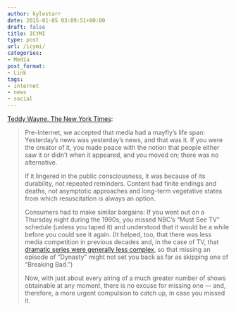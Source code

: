 ```yaml
---
author: kylestarr
date: 2015-01-05 03:09:51+00:00
draft: false
title: ICYMI
type: post
url: /icymi/
categories:
- Media
post_format:
- Link
tags:
- internet
- news
- social
---
```


[Teddy Wayne, The New York Times](http://mobile.nytimes.com/2015/01/04/style/the-unending-anxiety-of-an-icymi-world.html):


<blockquote>Pre-Internet, we accepted that media had a mayfly’s life span: Yesterday’s news was yesterday’s news, and that was it. If you were the creator of it, you made peace with the notion that people either saw it or didn’t when it appeared, and you moved on; there was no alternative.

If it lingered in the public consciousness, it was because of its durability, not repeated reminders. Content had finite endings and deaths, not asymptotic approaches and long-term vegetative states from which resuscitation is always an option.

Consumers had to make similar bargains: If you went out on a Thursday night during the 1990s, you missed NBC’s “Must See TV” schedule (unless you taped it) and understood that it would be a while before you could see it again. (It helped, too, that there was less media competition in previous decades and, in the case of TV, that [dramatic series were generally less complex](http://www.nytimes.com/2005/05/22/books/review/22KIRNL.html?pagewanted=all&_r=0), so that missing an episode of “Dynasty” might not set you back as far as skipping one of “Breaking Bad.”)

Now, with just about every airing of a much greater number of shows obtainable at any moment, there is no excuse for missing one — and, therefore, a more urgent compulsion to catch up, in case you missed it.</blockquote>



